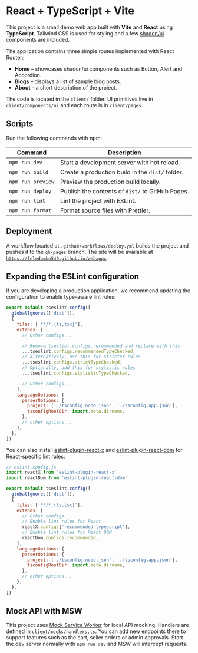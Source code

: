 # React + TypeScript + Vite

This project is a small demo web app built with **Vite** and **React** using **TypeScript**. Tailwind CSS is used for styling and a few [shadcn/ui](https://ui.shadcn.com/) components are included.

The application contains three simple routes implemented with React Router:

- **Home** – showcases shadcn/ui components such as Button, Alert and Accordion.
- **Blogs** – displays a list of sample blog posts.
- **About** – a short description of the project.

The code is located in the `client/` folder. UI primitives live in `client/components/ui` and each route is in `client/pages`.

## Scripts

Run the following commands with npm:

| Command           | Description                                      |
| ----------------- | ------------------------------------------------ |
| `npm run dev`     | Start a development server with hot reload.      |
| `npm run build`   | Create a production build in the `dist/` folder. |
| `npm run preview` | Preview the production build locally.            |
| `npm run deploy`  | Publish the contents of `dist/` to GitHub Pages. |
| `npm run lint`    | Lint the project with ESLint.                    |
| `npm run format`  | Format source files with Prettier.               |

## Deployment

A workflow located at `.github/workflows/deploy.yml` builds the project and pushes it to the `gh-pages` branch. The site will be available at [`https://leledumbo549.github.io/webappx`](https://leledumbo549.github.io/webappx).

## Expanding the ESLint configuration

If you are developing a production application, we recommend updating the configuration to enable type-aware lint rules:

```js
export default tseslint.config([
  globalIgnores(['dist']),
  {
    files: ['**/*.{ts,tsx}'],
    extends: [
      // Other configs...

      // Remove tseslint.configs.recommended and replace with this
      ...tseslint.configs.recommendedTypeChecked,
      // Alternatively, use this for stricter rules
      ...tseslint.configs.strictTypeChecked,
      // Optionally, add this for stylistic rules
      ...tseslint.configs.stylisticTypeChecked,

      // Other configs...
    ],
    languageOptions: {
      parserOptions: {
        project: ['./tsconfig.node.json', './tsconfig.app.json'],
        tsconfigRootDir: import.meta.dirname,
      },
      // other options...
    },
  },
])
```

You can also install [eslint-plugin-react-x](https://github.com/Rel1cx/eslint-react/tree/main/packages/plugins/eslint-plugin-react-x) and [eslint-plugin-react-dom](https://github.com/Rel1cx/eslint-react/tree/main/packages/plugins/eslint-plugin-react-dom) for React-specific lint rules:

```js
// eslint.config.js
import reactX from 'eslint-plugin-react-x'
import reactDom from 'eslint-plugin-react-dom'

export default tseslint.config([
  globalIgnores(['dist']),
  {
    files: ['**/*.{ts,tsx}'],
    extends: [
      // Other configs...
      // Enable lint rules for React
      reactX.configs['recommended-typescript'],
      // Enable lint rules for React DOM
      reactDom.configs.recommended,
    ],
    languageOptions: {
      parserOptions: {
        project: ['./tsconfig.node.json', './tsconfig.app.json'],
        tsconfigRootDir: import.meta.dirname,
      },
      // other options...
    },
  },
])
```

## Mock API with MSW

This project uses [Mock Service Worker](https://mswjs.io/) for local API mocking. Handlers are defined in `client/mocks/handlers.ts`. You can add new endpoints there to support features such as the cart, seller orders or admin approvals. Start the dev server normally with `npm run dev` and MSW will intercept requests.
